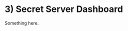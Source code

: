 [title]: # (3. Secret Server Dashboard)
[tags]: # (XXX)
[priority]: # (30)

# 3) Secret Server Dashboard
Something here.

